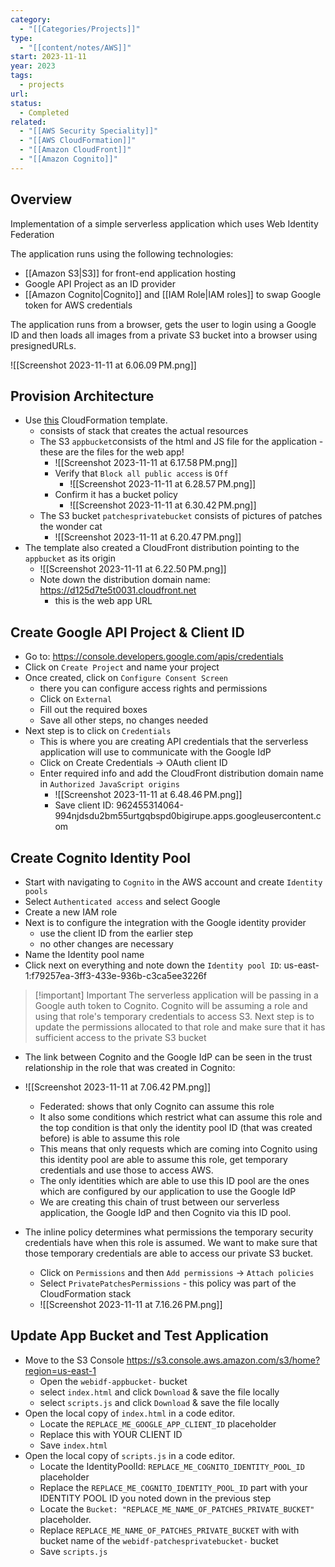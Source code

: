 ```yaml
---
category:
  - "[[Categories/Projects]]"
type:
  - "[[content/notes/AWS]]"
start: 2023-11-11
year: 2023
tags:
  - projects
url: 
status:
  - Completed
related:
  - "[[AWS Security Speciality]]"
  - "[[AWS CloudFormation]]"
  - "[[Amazon CloudFront]]"
  - "[[Amazon Cognito]]"
---
```

## Overview

Implementation of a simple serverless application which uses Web Identity Federation

The application runs using the following technologies:

- [[Amazon S3|S3]] for front-end application hosting
- Google API Project as an ID provider
- [[Amazon Cognito|Cognito]] and [[IAM Role|IAM roles]] to swap Google token for AWS credentials

The application runs from a browser, gets the user to login using a Google ID and then loads all images from a private S3 bucket into a browser using presignedURLs.

![[Screenshot 2023-11-11 at 6.06.09 PM.png]]



## Provision Architecture

- Use [this](https://us-east-1.console.aws.amazon.com/cloudformation/home?region=us-east-1#/stacks/quickcreate?templateURL=https://learn-cantrill-labs.s3.amazonaws.com/aws-cognito-web-identity-federation/WEBIDF.yaml&stackName=WEBIDF) CloudFormation template.
	- consists of stack that creates the actual resources
	- The S3 `appbucket`consists of the html and JS file for the application - these are the files for the web app!
		- ![[Screenshot 2023-11-11 at 6.17.58 PM.png]]
		- Verify that `Block all public access` is `Off`
			-  ![[Screenshot 2023-11-11 at 6.28.57 PM.png]]
		- Confirm it has a bucket policy
			- ![[Screenshot 2023-11-11 at 6.30.42 PM.png]]
	- The S3 bucket `patchesprivatebucket` consists of pictures of patches the wonder cat
		- ![[Screenshot 2023-11-11 at 6.20.47 PM.png]]
- The template also created a CloudFront distribution pointing to the `appbucket` as its origin
	- ![[Screenshot 2023-11-11 at 6.22.50 PM.png]]
	- Note down the distribution domain name: https://d125d7te5t0031.cloudfront.net
		- this is the web app URL

## Create Google API Project & Client ID

- Go to: https://console.developers.google.com/apis/credentials
- Click on `Create Project` and name your project
- Once created, click on `Configure Consent Screen`
	- there you can configure access rights and permissions
	- Click on `External`
	- Fill out the required boxes
	- Save all other steps, no changes needed
- Next step is to click on `Credentials`
	- This is where you are creating API credentials that the serverless application will use to communicate with the Google IdP
	- Click on Create Credentials -> OAuth client ID
	- Enter required info and add the CloudFront distribution domain name in `Authorized JavaScript origins`
		- ![[Screenshot 2023-11-11 at 6.48.46 PM.png]]
		- Save client ID: 962455314064-994njdsdu2bm55urtgqbspd0bigirupe.apps.googleusercontent.com

## Create Cognito Identity Pool

- Start with navigating to `Cognito` in the AWS account and create `Identity pools`
- Select `Authenticated access` and select Google
- Create a new IAM role
- Next is to configure the integration with the Google identity provider
	- use the client ID from the earlier step
	- no other changes are necessary
- Name the Identity pool name
- Click next on everything and note down the `Identity pool ID`: us-east-1:f79257ea-3ff3-433e-936b-c3ca5ee3226f

>[!important] Important
>The serverless application will be passing in a Google auth token to Cognito. Cognito will be assuming a role and using that role's temporary credentials to access S3. Next step is to update the permissions allocated to that role and make sure that it has sufficient access to the private S3 bucket


- The link between Cognito and the Google IdP can be seen in the trust relationship in the role that was created in Cognito: 
- ![[Screenshot 2023-11-11 at 7.06.42 PM.png]]
	- Federated: shows that only Cognito can assume this role
	- It also some conditions which restrict what can assume this role and the top condition is that only the identity pool ID (that was created before) is able to assume this role
	- This means that only requests which are coming into Cognito using this identity pool are able to assume this role, get temporary credentials and use those to access AWS. 
	- The only identities which are able to use this ID pool are the ones which are configured by our application to use the Google IdP
	- We are creating this chain of trust between our serverless application, the Google IdP and then Cognito via this ID pool. 


- The inline policy determines what permissions the temporary security credentials have when this role is assumed. We want to make sure that those temporary credentials are able to access our private S3 bucket.
	- Click on `Permissions` and then `Add permissions` -> `Attach policies`
	- Select `PrivatePatchesPermissions` - this policy was part of the CloudFormation stack
	- ![[Screenshot 2023-11-11 at 7.16.26 PM.png]]


## Update App Bucket and Test Application

- Move to the S3 Console https://s3.console.aws.amazon.com/s3/home?region=us-east-1    
	- Open the `webidf-appbucket-` bucket   
	- select `index.html` and click `Download` & save the file locally  
	- select `scripts.js` and click `Download` & save the file locally  
- Open the local copy of `index.html` in a code editor.    
	- Locate the `REPLACE_ME_GOOGLE_APP_CLIENT_ID` placeholder   
	- Replace this with YOUR CLIENT ID  
	- Save `index.html`
- Open the local copy of `scripts.js` in a code editor.
	- Locate the IdentityPoolId: `REPLACE_ME_COGNITO_IDENTITY_POOL_ID` placeholder
	- Replace the `REPLACE_ME_COGNITO_IDENTITY_POOL_ID` part with your IDENTITY POOL ID you noted down in the previous step
	- Locate the `Bucket: "REPLACE_ME_NAME_OF_PATCHES_PRIVATE_BUCKET" ` placeholder.
	- Replace `REPLACE_ME_NAME_OF_PATCHES_PRIVATE_BUCKET` with with bucket name of the `webidf-patchesprivatebucket-` bucket
	- Save `scripts.js`